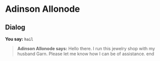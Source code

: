 # Adinson Allonode


## Dialog

**You say:** `hail`



>**Adinson Allonode says:** Hello there. I run this jewelry shop with my husband Garn. Please let me know how I can be of assistance.
end
